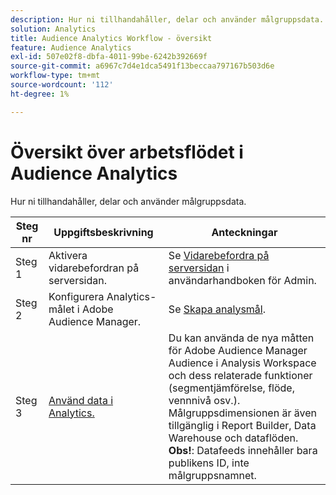 ```yaml
---
description: Hur ni tillhandahåller, delar och använder målgruppsdata.
solution: Analytics
title: Audience Analytics Workflow - översikt
feature: Audience Analytics
exl-id: 507e02f8-dbfa-4011-99be-6242b392669f
source-git-commit: a6967c7d4e1dca5491f13beccaa797167b503d6e
workflow-type: tm+mt
source-wordcount: '112'
ht-degree: 1%

---
```


# Översikt över arbetsflödet i Audience Analytics

Hur ni tillhandahåller, delar och använder målgruppsdata.

| Steg nr | Uppgiftsbeskrivning | Anteckningar |
|--- |--- |--- |
| Steg 1 | Aktivera vidarebefordran på serversidan. | Se [Vidarebefordra på serversidan](/help/admin/tools/manage-rs/edit-settings/general/c-server-side-forwarding/ssf.md) i användarhandboken för Admin. |
| Steg 2 | Konfigurera Analytics-målet i Adobe Audience Manager. | Se [Skapa analysmål](https://experienceleague.adobe.com/docs/audience-manager/user-guide/features/destinations/experience-cloud-destinations/create-analytics-destination.html). |
| Steg 3 | [Använd data i Analytics.](/help/integrate/c-audience-analytics/c-workflow/use-audience-data-analytics.md) | Du kan använda de nya måtten för Adobe Audience Manager Audience i Analysis Workspace och dess relaterade funktioner (segmentjämförelse, flöde, vennnivå osv.). <br>Målgruppsdimensionen är även tillgänglig i Report Builder, Data Warehouse och dataflöden. <br>**Obs!**: Datafeeds innehåller bara publikens ID, inte målgruppsnamnet. |
